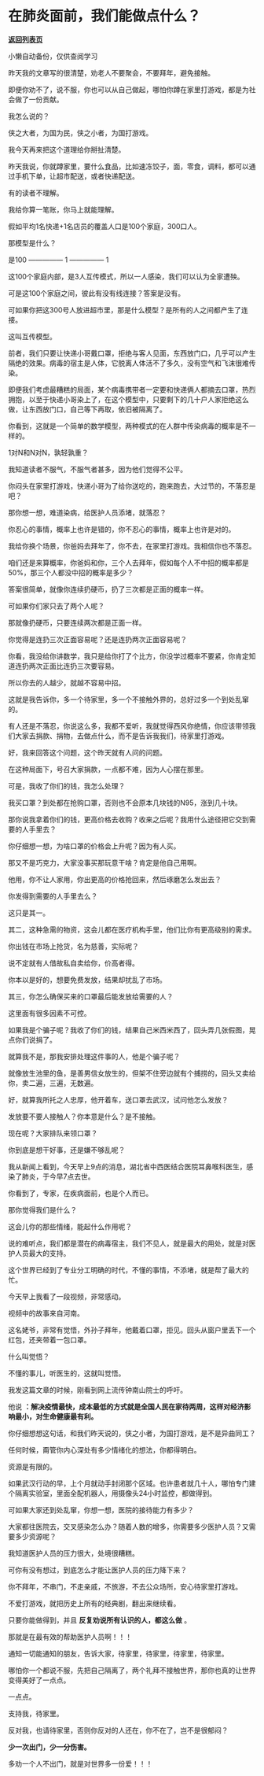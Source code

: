 # 在肺炎面前，我们能做点什么？

[**返回列表页**](/gzh/记忆承载)

小懒自动备份，仅供查阅学习

昨天我的文章写的很清楚，劝老人不要聚会，不要拜年，避免接触。

  

即便你劝不了，说不服，你也可以从自己做起，哪怕你蹲在家里打游戏，都是为社会做了一份贡献。

  

我怎么说的？

  

侠之大者，为国为民，侠之小者，为国打游戏。

  

我今天再来把这个道理给你掰扯清楚。

  

昨天我说，你就蹲家里，要什么食品，比如速冻饺子，面，零食，调料，都可以通过手机下单，让超市配送，或者快递配送。

  

有的读者不理解。

  

我给你算一笔账，你马上就能理解。

  

假如平均1名快递+1名店员的覆盖人口是100个家庭，300口人。

  

那模型是什么？

  

是100 ————— 1 ————— 1

  

这100个家庭内部，是3人互传模式，所以一人感染，我们可以认为全家遭殃。

  

可是这100个家庭之间，彼此有没有线连接？答案是没有。

  

可如果你把这300号人放进超市里，那是什么模型？是所有的人之间都产生了连接。

  

这叫互传模型。

  

前者，我们只要让快递小哥戴口罩，拒绝与客人见面，东西放门口，几乎可以产生隔绝的效果。病毒的宿主是人体，它脱离人体活不了多久，没有空气和飞沫很难传染。

  

即便我们考虑最糟糕的局面，某个病毒携带者一定要和快递俩人都摘去口罩，热烈拥抱，以至于快递小哥染上了，在这个模型中，只要剩下的几十户人家拒绝这么做，让东西放门口，自己等下再取，依旧被隔离了。

  

你看到，这就是一个简单的数学模型，两种模式的在人群中传染病毒的概率是不一样的。

  

1对N和N对N，孰轻孰重？

  

我知道读者不服气，不服气者甚多，因为他们觉得不公平。

  

你闷头在家里打游戏，快递小哥为了给你送吃的，跑来跑去，大过节的，不落忍是吧？

  

那你想一想，难道染病，给医护人员添堵，就落忍？

  

你忍心的事情，概率上也许是错的，你不忍心的事情，概率上也许是对的。

  

我给你换个场景，你爸妈去拜年了，你不去，在家里打游戏。我相信你也不落忍。

  

咱们还是来算概率，你爸妈和你，三个人去拜年，假如每个人不中招的概率都是50%，那三个人都没中招的概率是多少？

  

答案很简单，就像你连续扔硬币，扔了三次都是正面的概率一样。

  

可如果你们家只去了两个人呢？

  

那就像扔硬币，只要连续两次都是正面一样。

  

你觉得是连扔三次正面容易呢？还是连扔两次正面容易呢？

  

你看，我没给你讲数学，我只是给你打了个比方，你没学过概率不要紧，你肯定知道连扔两次正面比连扔三次要容易。

  

所以你去的人越少，就越不容易中招。

  

这就是我告诉你，多一个待家里，多一个不接触外界的，总好过多一个到处乱窜的。

  

有人还是不落忍，你说这么多，我都不爱听，我就觉得西风你绝情，你应该带领我们大家去捐款、捐物，去做点什么，而不是告诉我我们，待家里打游戏。

  

好，我来回答这个问题，这个昨天就有人问的问题。

  

在这种局面下，号召大家捐款，一点都不难，因为人心摆在那里。

  

可是，我收了你们的钱，我怎么处理？

  

我买口罩？到处都在抢购口罩，否则也不会原本几块钱的N95，涨到几十块。

  

那你说我拿着你们的钱，更高价格去收购？收来之后呢？我用什么途径把它交到需要的人手里去？

  

你仔细想一想，为啥口罩的价格会上升呢？因为有人买。

  

那又不是巧克力，大家没事买那玩意干啥？肯定是他自己用啊。

  

他用，你不让人家用，你出更高的价格抢回来，然后琢磨怎么发出去？

  

你发得到需要的人手里去么？

  

这只是其一。

  

其二，这种急需的物资，这会儿都在医疗机构手里，他们比你有更高级别的需求。

  

你出钱在市场上抢货，名为慈善，实际呢？

  

说不定就有人借故私自卖给你，价高者得。

  

你本以是好的，想要免费发放，结果却扰乱了市场。

  

其三，你怎么确保买来的口罩最后能发放给需要的人？

  

这里面有很多因素不可控。

  

如果我是个骗子呢？我收了你们的钱，结果自己米西米西了，回头弄几张假图，晃点你们说捐了。

  

就算我不是，那我安排处理这件事的人，他是个骗子呢？

  

就像放生池里的鱼，是善男信女放生的，但架不住旁边就有个捕捞的，回头又卖给你，卖二遍，三遍，无数遍。

  

好，就算我所托之人忠厚，他开着车，送口罩去武汉，试问他怎么发放？

  

发放要不要人接触人？你本意是什么？是不接触。

  

现在呢？大家排队来领口罩？

  

你到底是想干好事，还是嫌不够乱呢？

  

我从新闻上看到，今天早上9点的消息，湖北省中西医结合医院耳鼻喉科医生，感染了肺炎，于今早7点去世。

  

你看到了，专家，在疾病面前，也是个人而已。

  

那你觉得我们是什么？

  

这会儿你的那些情绪，能起什么作用呢？

  

说的难听点，我们都是潜在的病毒宿主，我们不见人，就是最大的用处，就是对医护人员最大的支持。

  

这个世界已经到了专业分工明确的时代，不懂的事情，不添堵，就是帮了最大的忙。

  

今天早上我看了一段视频，非常感动。  

视频中的故事来自河南。

  

这名姥爷，非常有觉悟，外孙子拜年，他戴着口罩，拒见。回头从窗户里丢下一个红包，还夹带着一包口罩。

  

什么叫觉悟？

  

不懂的事儿，听医生的，这就叫觉悟。

  

我发这篇文章的时候，刚看到网上流传钟南山院士的呼吁。

  

他说 **：解决疫情最快，成本最低的方式就是全国人民在家待两周，这样对经济影响最小，对生命健康最有利。**

  

你仔细想想这句话，和我们昨天说的，侠之小者，为国打游戏，是不是异曲同工？

  

任何时候，甭管你内心深处有多少情绪化的想法，你都得明白。

  

资源是有限的。

  

如果武汉行动的早，上个月就动手封闭那个区域。也许患者就几十人，哪怕专门建个隔离实验室，里面全配机器人，用摄像头24小时监控，都做得到。

  

可如果大家还到处乱窜，你想一想，医院的接待能力有多少？

  

大家都往医院去，交叉感染怎么办？随着人数的增多，你需要多少医护人员？又需要多少资源呢？  

  

我知道医护人员的压力很大，处境很糟糕。

  

可你有没有想过，到底怎么才能让医护人员的压力降下来？

  

你不拜年，不串门，不走亲戚，不旅游，不去公众场所，安心待家里打游戏。

  

不爱打游戏，就把历史上所有的经典剧，翻出来继续看。

  

只要你能做得到，并且 **反复劝说所有认识的人，都这么做** 。

  

那就是在最有效的帮助医护人员啊！！！

  

通知一切能通知的朋友，告诉大家，待家里，待家里，待家里，待家里。

  

哪怕你一个都说不服，先把自己隔离了，两个礼拜不接触世界，那你也真的让世界变得美好了一点点。

  

一点点。

  

支持我，待家里。

  

反对我，也请待家里，否则你反对的人还在，你不在了，岂不是很郁闷？

  

 **少一次出门，少一分伤害。**

  

多劝一个人不出门，就是对世界多一份爱！！！

